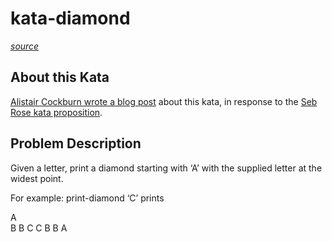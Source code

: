 # kata-diamond

_[source](http://codingdojo.org/kata/Diamond/)_

## About this Kata

[Alistair Cockburn wrote a blog post](http://alistair.cockburn.us/Thinking+before+programming) about this kata, in response to the [Seb Rose kata proposition](http://claysnow.co.uk/recycling-tests-in-tdd/).

## Problem Description

Given a letter, print a diamond starting with ‘A’ with the supplied letter at the widest point.

For example: print-diamond ‘C’ prints

  A  
 B B
C   C
 B B
  A
